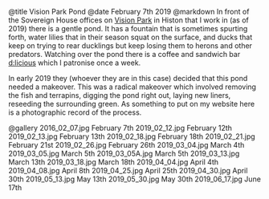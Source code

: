 @title		Vision Park Pond
@date		February 7th 2019
@markdown
In front of the Sovereign House offices on
[Vision Park](https://www.visionparkcambridge.com/) in
Histon that I work in (as of 2019) there
is a gentle pond. It has a fountain that is sometimes spurting forth,
water lilies that in their season squat on the surface, and ducks
that keep on trying to rear ducklings but keep losing them to
herons and other predators. Watching over the pond
there is a coffee and sandwich
bar [d:licious](http://www.d-licious.org/) which I patronise once a week.

In early 2019 they (whoever they are in this case) decided that this
pond needed a makeover. This was a radical makeover which involved removing
the fish and terrapins, digging the pond right out, laying new liners,
reseeding the surrounding green. As something to put on my website
here is a photographic record of the process.

@gallery
2016_02_07.jpg		February 7th
2019_02_12.jpg		February 12th
2019_02_13.jpg		February 13th
2019_02_18.jpg		February 18th
2019_02_21.jpg		February 21st
2019_02_26.jpg		February 26th
2019_03_04.jpg		March 4th
2019_03_05.jpg		March 5th
2019_03_05A.jpg		March 5th
2019_03_13.jpg		March 13th
2019_03_18.jpg		March 18th
2019_04_04.jpg		April 4th
2019_04_08.jpg		April 8th
2019_04_25.jpg		April 25th
2019_04_30.jpg		April 30th
2019_05_13.jpg		May 13th
2019_05_30.jpg		May 30th
2019_06_17.jpg		June 17th
